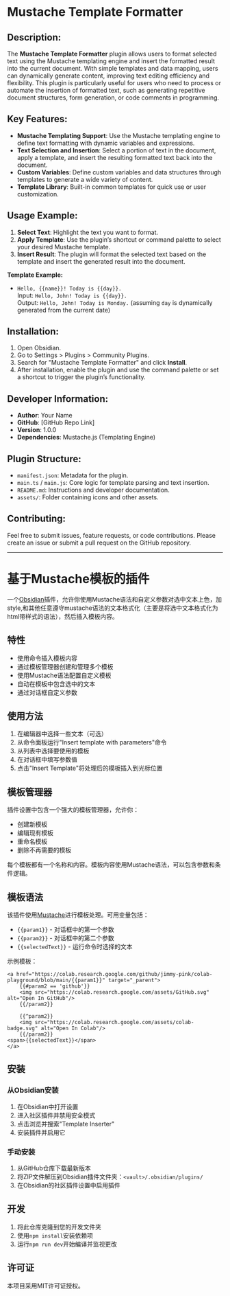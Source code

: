 # Mustache Template Formatter

## Description:
The **Mustache Template Formatter** plugin allows users to format selected text using the Mustache templating engine and insert the formatted result into the current document. With simple templates and data mapping, users can dynamically generate content, improving text editing efficiency and flexibility. This plugin is particularly useful for users who need to process or automate the insertion of formatted text, such as generating repetitive document structures, form generation, or code comments in programming.

## Key Features:
- **Mustache Templating Support**: Use the Mustache templating engine to define text formatting with dynamic variables and expressions.
- **Text Selection and Insertion**: Select a portion of text in the document, apply a template, and insert the resulting formatted text back into the document.
- **Custom Variables**: Define custom variables and data structures through templates to generate a wide variety of content.
- **Template Library**: Built-in common templates for quick use or user customization.

## Usage Example:
1. **Select Text**: Highlight the text you want to format.
2. **Apply Template**: Use the plugin’s shortcut or command palette to select your desired Mustache template.
3. **Insert Result**: The plugin will format the selected text based on the template and insert the generated result into the document.

**Template Example:**
- `Hello, {{name}}! Today is {{day}}.`  
  Input: `Hello, John! Today is {{day}}.`  
  Output: `Hello, John! Today is Monday.` (assuming `day` is dynamically generated from the current date)

## Installation:
1. Open Obsidian.
2. Go to Settings > Plugins > Community Plugins.
3. Search for "Mustache Template Formatter" and click **Install**.
4. After installation, enable the plugin and use the command palette or set a shortcut to trigger the plugin’s functionality.

## Developer Information:
- **Author**: Your Name
- **GitHub**: [GitHub Repo Link]
- **Version**: 1.0.0
- **Dependencies**: Mustache.js (Templating Engine)

## Plugin Structure:
- `manifest.json`: Metadata for the plugin.
- `main.ts` / `main.js`: Core logic for template parsing and text insertion.
- `README.md`: Instructions and developer documentation.
- `assets/`: Folder containing icons and other assets.

## Contributing:
Feel free to submit issues, feature requests, or code contributions. Please create an issue or submit a pull request on the GitHub repository.

--- 
# 基于Mustache模板的插件

一个[Obsidian](https://obsidian.md)插件，允许你使用Mustache语法和自定义参数对选中文本上色，加style,和其他任意遵守mustache语法的文本格式化（主要是将选中文本格式化为html带样式的语法），然后插入模板内容。

## 特性

- 使用命令插入模板内容
- 通过模板管理器创建和管理多个模板
- 使用Mustache语法配置自定义模板
- 自动在模板中包含选中的文本
- 通过对话框自定义参数

## 使用方法

1. 在编辑器中选择一些文本（可选）
2. 从命令面板运行"Insert template with parameters"命令
3. 从列表中选择要使用的模板
4. 在对话框中填写参数值
5. 点击"Insert Template"将处理后的模板插入到光标位置

## 模板管理器

插件设置中包含一个强大的模板管理器，允许你：

- 创建新模板
- 编辑现有模板
- 重命名模板
- 删除不再需要的模板

每个模板都有一个名称和内容。模板内容使用Mustache语法，可以包含参数和条件逻辑。

## 模板语法

该插件使用[Mustache](https://github.com/janl/mustache.js)进行模板处理。可用变量包括：

- `{{param1}}` - 对话框中的第一个参数
- `{{param2}}` - 对话框中的第二个参数
- `{{selectedText}}` - 运行命令时选择的文本

示例模板：
```
<a href="https://colab.research.google.com/github/jimmy-pink/colab-playground/blob/main/{{param1}}" target="_parent">
    {{#param2 == 'github'}}
    <img src="https://colab.research.google.com/assets/GitHub.svg" alt="Open In GitHub"/>
    {{/param2}}
    
    {{^param2}}
    <img src="https://colab.research.google.com/assets/colab-badge.svg" alt="Open In Colab"/>
    {{/param2}}
<span>{{selectedText}}</span>
</a>
```

## 安装

### 从Obsidian安装

1. 在Obsidian中打开设置
2. 进入社区插件并禁用安全模式
3. 点击浏览并搜索"Template Inserter"
4. 安装插件并启用它

### 手动安装

1. 从GitHub仓库下载最新版本
2. 将ZIP文件解压到Obsidian插件文件夹：`<vault>/.obsidian/plugins/`
3. 在Obsidian的社区插件设置中启用插件

## 开发

1. 将此仓库克隆到您的开发文件夹
2. 使用`npm install`安装依赖项
3. 运行`npm run dev`开始编译并监视更改

## 许可证

本项目采用MIT许可证授权。
